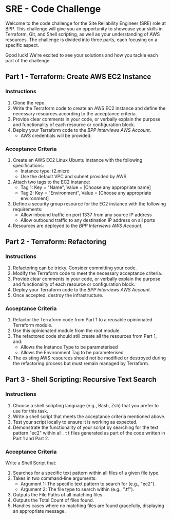 # SRE - Code Challenge

Welcome to the code challenge for the Site Reliability Engineer (SRE) role at BPP. This challenge will give you an opportunity to showcase your skills in Terraform, Git, and Shell scripting, as well as your understanding of AWS resources. The challenge is divided into three parts, each focusing on a specific aspect.

Good luck! We're excited to see your solutions and how you tackle each part of the challenge.

## Part 1 - Terraform: Create AWS EC2 Instance

### Instructions

1. Clone the repo.
2. Write the Terraform code to create an AWS EC2 instance and define the necessary resources according to the acceptance criteria.
3. Provide clear comments in your code, or verbally explain the purpose and functionality of each resource or configuration block.
4. Deploy your Terraform code to the _BPP Interviews AWS Account_.
   - AWS credentials will be provided.

### Acceptance Criteria

1. Create an AWS EC2 Linux Ubuntu instance with the following specifications:
   - Instance type: t2.micro
   - Use the default VPC and subnet provided by AWS
2. Attach two tags to the EC2 instance:
   - Tag 1: Key = "Name", Value = [Choose any appropriate name]
   - Tag 2: Key = "Environment", Value = [Choose any appropriate environment]
3. Define a security group resource for the EC2 instance with the following requirements:
   - Allow inbound traffic on port 1337 from any source IP address
   - Allow outbound traffic to any destination IP address on all ports
4. Resources are deployed to the _BPP Interviews AWS Account_.

## Part 2 - Terraform: Refactoring

### Instructions

1. Refactoring can be tricky. Consider committing your code.
2. Modify the Terraform code to meet the necessary acceptance criteria.
3. Provide clear comments in your code, or verbally explain the purpose and functionality of each resource or configuration block.
4. Deploy your Terraform code to the _BPP Interviews AWS Account_.
5. Once accepted, destroy the infrastructure.

### Acceptance Criteria

1. Refactor the Terraform code from Part 1 to a reusable opinionated Terraform module.
2. Use this opinionated module from the root module.
3. The refactored code should still create all the resources from Part 1, and:
   - Allows the Instance Type to be parameterised
   - Allows the Environment Tag to be parameterised
4. The existing AWS resources should not be modified or destroyed during the refactoring process but must remain managed by Terraform.

## Part 3 - Shell Scripting: Recursive Text Search

### Instructions

1. Choose a shell scripting language (e.g., Bash, Zsh) that you prefer to use for this task.
2. Write a shell script that meets the acceptance criteria mentioned above.
3. Test your script locally to ensure it is working as expected.
4. Demonstrate the functionality of your script by searching for the text pattern "ec2" within all `.tf` files generated as part of the code written in Part 1 and Part 2.

### Acceptance Criteria

Write a Shell Script that:

1. Searches for a specific text pattern within all files of a given file type.
2. Takes in two command-line arguments:
   - Argument 1: The specific text pattern to search for (e.g., "ec2").
   - Argument 2: The file type to search within (e.g., ".tf").
3. Outputs the File Paths of all matching files.
4. Outputs the Total Count of files found.
5. Handles cases where no matching files are found gracefully, displaying an appropriate message.
